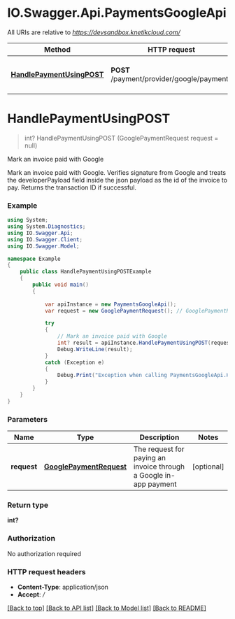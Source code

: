 # IO.Swagger.Api.PaymentsGoogleApi

All URIs are relative to *https://devsandbox.knetikcloud.com/*

Method | HTTP request | Description
------------- | ------------- | -------------
[**HandlePaymentUsingPOST**](PaymentsGoogleApi.md#handlepaymentusingpost) | **POST** /payment/provider/google/payments | Mark an invoice paid with Google


<a name="handlepaymentusingpost"></a>
# **HandlePaymentUsingPOST**
> int? HandlePaymentUsingPOST (GooglePaymentRequest request = null)

Mark an invoice paid with Google

Mark an invoice paid with Google. Verifies signature from Google and treats the developerPayload field inside the json payload as the id of the invoice to pay. Returns the transaction ID if successful.

### Example
```csharp
using System;
using System.Diagnostics;
using IO.Swagger.Api;
using IO.Swagger.Client;
using IO.Swagger.Model;

namespace Example
{
    public class HandlePaymentUsingPOSTExample
    {
        public void main()
        {
            
            var apiInstance = new PaymentsGoogleApi();
            var request = new GooglePaymentRequest(); // GooglePaymentRequest | The request for paying an invoice through a Google in-app payment (optional) 

            try
            {
                // Mark an invoice paid with Google
                int? result = apiInstance.HandlePaymentUsingPOST(request);
                Debug.WriteLine(result);
            }
            catch (Exception e)
            {
                Debug.Print("Exception when calling PaymentsGoogleApi.HandlePaymentUsingPOST: " + e.Message );
            }
        }
    }
}
```

### Parameters

Name | Type | Description  | Notes
------------- | ------------- | ------------- | -------------
 **request** | [**GooglePaymentRequest**](GooglePaymentRequest.md)| The request for paying an invoice through a Google in-app payment | [optional] 

### Return type

**int?**

### Authorization

No authorization required

### HTTP request headers

 - **Content-Type**: application/json
 - **Accept**: */*

[[Back to top]](#) [[Back to API list]](../README.md#documentation-for-api-endpoints) [[Back to Model list]](../README.md#documentation-for-models) [[Back to README]](../README.md)

